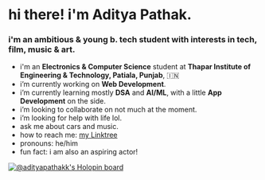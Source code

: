 # hi there! i'm **Aditya Pathak**.
### i'm an ambitious & young b. tech student with interests in tech, film, music & art. 

- i'm an **Electronics & Computer Science** student at **Thapar Institute of Engineering & Technology, Patiala, Punjab**, 🇮🇳
- i’m currently working on **Web Development**.
- i’m currently learning mostly **DSA** and **AI/ML**, with a little **App Development** on the side.
- i’m looking to collaborate on not much at the moment.
- i’m looking for help with life lol.
- ask me about cars and music.
- how to reach me: [my Linktree](https://linktr.ee/adityapathakk)
- pronouns: he/him
- fun fact: i am also an aspiring actor!

[![@adityapathakk's Holopin board](https://holopin.me/adityapathakk)](https://holopin.io/@adityapathakk)
